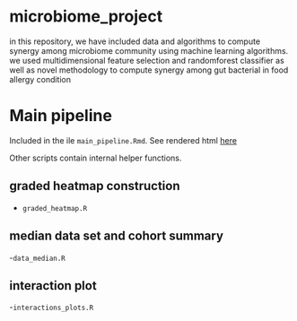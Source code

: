 # microbiome_project
in this repository, we have included data and algorithms to compute synergy among microbiome community using machine learning algorithms. we used multidimensional feature selection and randomforest classifier as well as novel methodology to compute synergy among gut bacterial in food allergy condition   

# Main pipeline

Included in the ile `main_pipeline.Rmd`. See rendered html [here](https://htmlpreview.github.io/?https://github.com/sajadshahbaz/microbiome_project/blob/main/docs/main_pipeline.html) 

Other scripts contain internal helper functions.

## graded heatmap construction

- `graded_heatmap.R`

## median data set and cohort summary

-`data_median.R`

## interaction plot

-`interactions_plots.R`
